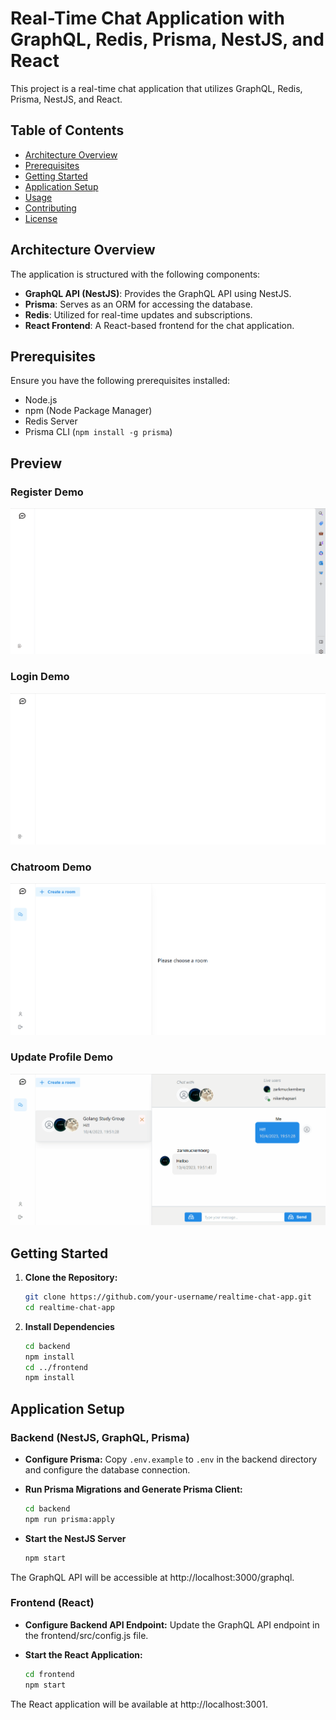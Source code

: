 # Real-Time Chat Application with GraphQL, Redis, Prisma, NestJS, and React

This project is a real-time chat application that utilizes GraphQL, Redis, Prisma, NestJS, and React.

## Table of Contents

- [Architecture Overview](#architecture-overview)
- [Prerequisites](#prerequisites)
- [Getting Started](#getting-started)
- [Application Setup](#application-setup)
- [Usage](#usage)
- [Contributing](#contributing)
- [License](#license)

## Architecture Overview

The application is structured with the following components:

- **GraphQL API (NestJS)**: Provides the GraphQL API using NestJS.
- **Prisma**: Serves as an ORM for accessing the database.
- **Redis**: Utilized for real-time updates and subscriptions.
- **React Frontend**: A React-based frontend for the chat application.

## Prerequisites

Ensure you have the following prerequisites installed:

- Node.js
- npm (Node Package Manager)
- Redis Server
- Prisma CLI (`npm install -g prisma`)

## Preview

### **Register Demo**

![register.gif](./public/register.gif)

### **Login Demo**

![login.gif](./public/login.gif)

### **Chatroom Demo**

![chatroom.gif](./public/chatroom.gif)

### **Update Profile Demo**

![update-profile.gif](./public/updateProfile.gif)


## Getting Started

1. **Clone the Repository:**

   ```bash
   git clone https://github.com/your-username/realtime-chat-app.git
   cd realtime-chat-app
    ```
2. **Install Dependencies**

    ```bash
    cd backend
    npm install
    cd ../frontend
    npm install
    ```

## Application Setup

### Backend (NestJS, GraphQL, Prisma)

- **Configure Prisma:**
  Copy `.env.example` to `.env` in the backend directory and configure the database connection.

- **Run Prisma Migrations and Generate Prisma Client:**
  ```bash
  cd backend
  npm run prisma:apply
  ```

- **Start the NestJS Server**
    ```bash
    npm start
    ```
The GraphQL API will be accessible at http://localhost:3000/graphql.

### Frontend (React)

- **Configure Backend API Endpoint:**
    Update the GraphQL API endpoint in the frontend/src/config.js file.

- **Start the React Application:**
    ```bash
    cd frontend
    npm start
    ```
The React application will be available at http://localhost:3001.




